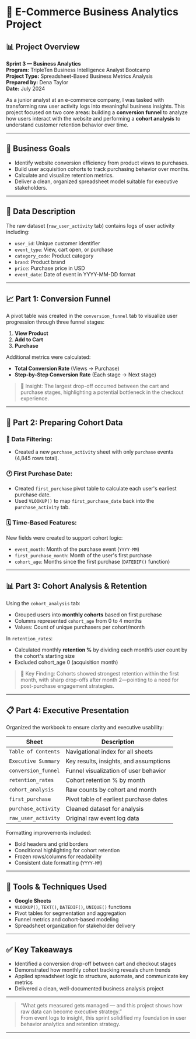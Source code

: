 # 🛒 E-Commerce Business Analytics Project

## 📊 Project Overview
**Sprint 3 — Business Analytics**  
**Program:** TripleTen Business Intelligence Analyst Bootcamp  
**Project Type:** Spreadsheet-Based Business Metrics Analysis  
**Prepared by:** Dena Taylor  
**Date:** July 2024

As a junior analyst at an e-commerce company, I was tasked with transforming raw user activity logs into meaningful business insights. This project focused on two core areas: building a **conversion funnel** to analyze how users interact with the website and performing a **cohort analysis** to understand customer retention behavior over time.

---

## 🧠 Business Goals

- Identify website conversion efficiency from product views to purchases.
- Build user acquisition cohorts to track purchasing behavior over months.
- Calculate and visualize retention metrics.
- Deliver a clean, organized spreadsheet model suitable for executive stakeholders.

---

## 📁 Data Description

The raw dataset (`raw_user_activity` tab) contains logs of user activity including:

- `user_id`: Unique customer identifier  
- `event_type`: View, cart open, or purchase  
- `category_code`: Product category  
- `brand`: Product brand  
- `price`: Purchase price in USD  
- `event_date`: Date of event in YYYY-MM-DD format  

---

## 📈 Part 1: Conversion Funnel

A pivot table was created in the `conversion_funnel` tab to visualize user progression through three funnel stages:

1. **View Product**
2. **Add to Cart**
3. **Purchase**

Additional metrics were calculated:
- **Total Conversion Rate** (Views → Purchase)
- **Step-by-Step Conversion Rate** (Each stage → Next stage)

> 🧩 Insight: The largest drop-off occurred between the cart and purchase stages, highlighting a potential bottleneck in the checkout experience.

---

## 📆 Part 2: Preparing Cohort Data

### 🧹 Data Filtering:
- Created a new `purchase_activity` sheet with only `purchase` events (4,845 rows total).
  
### 🕐 First Purchase Date:
- Created `first_purchase` pivot table to calculate each user's earliest purchase date.
- Used `VLOOKUP()` to map `first_purchase_date` back into the `purchase_activity` tab.

### 🗓️ Time-Based Features:
New fields were created to support cohort logic:
- `event_month`: Month of the purchase event (`YYYY-MM`)
- `first_purchase_month`: Month of the user's first purchase
- `cohort_age`: Months since the first purchase (`DATEDIF()` function)

---

## 📊 Part 3: Cohort Analysis & Retention

Using the `cohort_analysis` tab:
- Grouped users into **monthly cohorts** based on first purchase
- Columns represented `cohort_age` from 0 to 4 months
- Values: Count of unique purchasers per cohort/month

In `retention_rates`:
- Calculated monthly **retention %** by dividing each month’s user count by the cohort's starting size
- Excluded cohort_age 0 (acquisition month)

> 🔎 Key Finding: Cohorts showed strongest retention within the first month, with sharp drop-offs after month 2—pointing to a need for post-purchase engagement strategies.

---

## 📋 Part 4: Executive Presentation

Organized the workbook to ensure clarity and executive usability:

| Sheet | Description |
|-------|-------------|
| `Table of Contents` | Navigational index for all sheets |
| `Executive Summary` | Key results, insights, and assumptions |
| `conversion_funnel` | Funnel visualization of user behavior |
| `retention_rates` | Cohort retention % by month |
| `cohort_analysis` | Raw counts by cohort and month |
| `first_purchase` | Pivot table of earliest purchase dates |
| `purchase_activity` | Cleaned dataset for analysis |
| `raw_user_activity` | Original raw event log data |

Formatting improvements included:
- Bold headers and grid borders
- Conditional highlighting for cohort retention
- Frozen rows/columns for readability
- Consistent date formatting (`YYYY-MM`)

---

## 🔧 Tools & Techniques Used

- **Google Sheets**
- `VLOOKUP()`, `TEXT()`, `DATEDIF()`, `UNIQUE()` functions
- Pivot tables for segmentation and aggregation
- Funnel metrics and cohort-based modeling
- Spreadsheet organization for stakeholder delivery

---

## ✅ Key Takeaways

- Identified a conversion drop-off between cart and checkout stages
- Demonstrated how monthly cohort tracking reveals churn trends
- Applied spreadsheet logic to structure, automate, and communicate key metrics
- Delivered a clean, well-documented business analysis project

---

> “What gets measured gets managed — and this project shows how raw data can become executive strategy.”  
> From event logs to insight, this sprint solidified my foundation in user behavior analytics and retention strategy.

---
